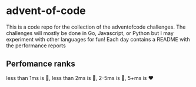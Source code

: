 # advent-of-code

This is a code repo for the collection of the adventofcode challenges. The challenges will mostly be done in Go, Javascript, or Python but I may experiment with other languages for fun! Each day contains a README with the performance reports

## Perfomance ranks 
less than 1ms is :blue_heart:, less than 2ms is :green_heart:, 2-5ms is :yellow_heart:, 5+ms is :heart:

